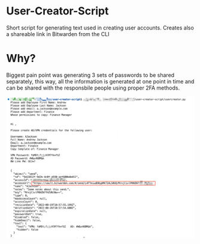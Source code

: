 # User-Creator-Script

Short script for generating text used in creating user accounts. Creates also a shareable link in Bitwarden from the CLI

# Why?

Biggest pain point was generating 3 sets of passwords to be shared separately, this way, all the information is generated at one point in time and can be shared with the responsbile people using proper 2FA methods. 


[](image.png)

![Screesnhot](https://github.com/mihnearad/User-Creator-Script/blob/main/image.png)
